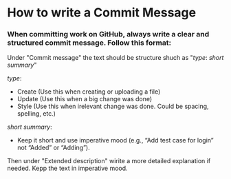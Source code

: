 <h1> How to write a Commit Message</h1>

<h3>When committing work on GitHub, always write a clear and structured commit message.  
Follow this format:</h3> 

Under "Commit message" the text should be structure shuch as "*type*: *short summary*"

*type*: 
<ul>
  <li> Create (Use this when creating or uploading a file) </li>
  <li> Update (Use this when a big change was done)</li>
  <li> Style (Use this when irelevant change was done. Could be spacing, spelling, etc.) </li>
</ul>

*short summary*: 
  <ul>
    <li> Keep it short and use imperative mood (e.g., “Add test case for login” not “Added” or “Adding”).</li>
  </ul>

Then under "Extended description" wirite a more detailed explanation if needed. Kepp the text in imperative mood.
